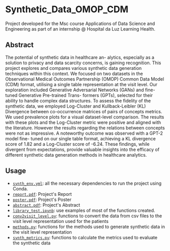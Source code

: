 # Synthetic_Data_OMOP_CDM
Project developed for the Msc course Applications of Data Science and Engineering as part of an internship @ Hospital da Luz Learning Health.

## Abstract

The potential of synthetic data in healthcare an- alytics, especially as a solution to privacy and data scarcity concerns, is gaining recognition. This project explores and compares various synthetic data generation techniques within this context. We focused on two datasets in the Observational Medical Outcomes Partnership (OMOP) Common Data Model (CDM) format, utilising a single table representation at the visit level. Our exploration included Generative Adversarial Networks (GANs) and fine-tuned Generative Pre-trained Trans- formers (GPTs), selected for their ability to handle complex data structures. To assess the fidelity of the synthetic data, we employed Log-Cluster and Kullback-Leibler (KL) Divergence between co-occurrence matrices of pairs of concepts metrics. We used prevalence plots for a visual dataset-level comparison. The results with these plots and the Log-Cluster metric were positive and aligned with the literature. However the results regarding the relations between concepts were not as impressive. A noteworthy outcome was observed with a GPT-2 model fine- tuned on our single table format, achieving a KL divergence score of 1.82 and a Log-Cluster score of -6.24. These findings, while divergent from expectations, provide valuable insights into the efficacy of different synthetic data generation methods in healthcare analytics.

## Usage

- [`synth_env.yml`](synth_env.yml): all the necessary dependencies to run the project using Conda.
- [`report.pdf`](report.pdf): Project's Report
- [`poster.pdf`](report.pdf): Project's Poster
- [`abstract.pdf`](report.pdf): Project's Abstract
- [`library_test.ipynb`](library_test.ipynb): use examples of most of the functions created.
- [`conv2visit_level.py`](conv2visit_level.py): functions to convert the data from csv files to the visit level representation used for the patients
- [`methods.py`](methods.py): functions for the methods used to generate synthetic data in the visit level representation
- [`synth_metrics.py`](synth_metrics.py): functions to calculate the metrics used to evaluate the synthetic data

